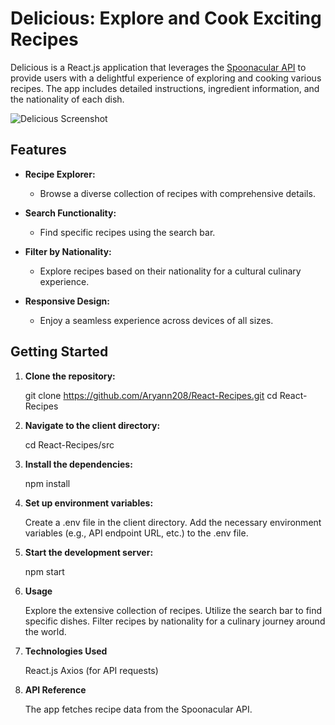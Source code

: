 # Delicious: Explore and Cook Exciting Recipes

Delicious is a React.js application that leverages the [Spoonacular API](https://spoonacular.com/) to provide users with a delightful experience of exploring and cooking various recipes. The app includes detailed instructions, ingredient information, and the nationality of each dish.

![Delicious Screenshot](./screenshots/delicious-screenshot.png)

## Features

- **Recipe Explorer:**
  - Browse a diverse collection of recipes with comprehensive details.

- **Search Functionality:**
  - Find specific recipes using the search bar.

- **Filter by Nationality:**
  - Explore recipes based on their nationality for a cultural culinary experience.

- **Responsive Design:**
  - Enjoy a seamless experience across devices of all sizes.

## Getting Started

1. **Clone the repository:**

   
   git clone https://github.com/Aryann208/React-Recipes.git
   cd React-Recipes

2. **Navigate to the client directory:**

    cd React-Recipes/src

3. **Install the dependencies:**

    npm install

4. **Set up environment variables:**

    Create a .env file in the client directory.
    Add the necessary environment variables (e.g., API endpoint URL, etc.) to the .env file.

5. **Start the development server:**

    npm start

6. **Usage**

   Explore the extensive collection of recipes.
   Utilize the search bar to find specific dishes.
   Filter recipes by nationality for a culinary journey around the world.

7. **Technologies Used**
     
    React.js
    Axios (for API requests)


8. **API Reference**

   The app fetches recipe data from the Spoonacular API.

